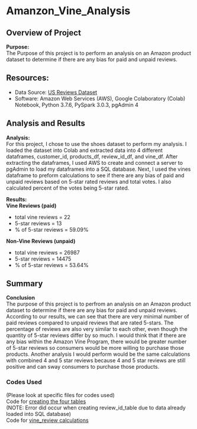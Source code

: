# Amanzon_Vine_Analysis

## Overview of Project  

**Purpose:**  
The Purpose of this project is to perform an analysis on an Amazon product dataset to determine if there are any bias for paid and unpaid reviews.  

## Resources:  
- Data Source: [US Reviews Dataset](https://s3.amazonaws.com/amazon-reviews-pds/tsv/index.txt)  
- Software: Amazon Web Services (AWS), Google Colaboratory (Colab) Notebook, Python 3.7.6, PySpark 3.0.3, pgAdmin 4  

## Analysis and Results  

**Analysis:**  
For this project, I chose to use the shoes dataset to perform my analysis. I loaded the dataset into Colab and extracted data into 4 different dataframes, customer_id, products_df, review_id_df, and vine_df. After extracting the dataframes, I used AWS to create and connect a server to pgAdmin to load my dataframes into a SQL database. Next, I used the vines dataframe to preform calculations to see if there are any bias of paid and unpaid reviews based on 5-star rated reviews and total votes. I also calculated percent of the votes being 5-star rated.  

**Results:**  
**Vine Reviews (paid)**  
- total vine reviews = 22  
- 5-star reviews = 13  
- % of 5-star reviews = 59.09%  

**Non-Vine Reviews (unpaid)**  
- total vine reviews = 26987  
- 5-star reviews = 14475  
- % of 5-star reviews = 53.64%  

## Summary  

**Conclusion**  
The purpose of this project is to perfrom an analysis on an Amazon product dataset to determine if there are any bias for paid and unpaid reviews. According to our results, we can see that there are very minimal number of paid reviews compared to unpaid reviews that are rated 5-stars. The percentage of reviews are also very similar to each other, even though the quantity of 5-star reviews differ by so much. I would think that if there are any bias within the Amazon Vine Program, there would be greater number of 5-star reviews so consumers would be more willing to purchase those products. Another analysis I would perform would be the same calculations with combined 4 and 5 star reviews because 4 and 5 star reviews are still positive and can sway consumers to purchase those products.  

### Codes Used  
(Please look at specific files for codes used)  
Code for [creating the four tables](https://github.com/tonywang3571/Amanzon_Vine_Analysis/blob/master/Amazon_Reviews_ETL.ipynb)  
(NOTE: Error did occur when creating review_id_table due to data already loaded into SQL database)  
Code for [vine_review calculations](https://github.com/tonywang3571/Amanzon_Vine_Analysis/blob/master/Vine_Review_Analysis.ipynb)  
